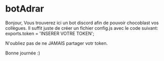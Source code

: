 # botAdrar
Bonjour,
Vous trouverez ici un bot discord afin de pouvoir chocoblast vos collègues.
Il suffit juste de créer un fichier config.js avec le code suivant:
exports.token = 'INSERER VOTRE TOKEN';

N'oubliez pas de ne JAMAIS partager votr token.

Bonne journée :)
